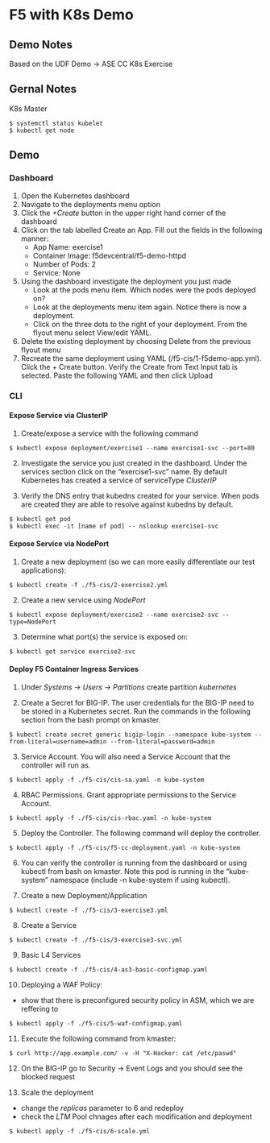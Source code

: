 # F5 with K8s Demo

## Demo Notes
Based on the UDF Demo -> ASE CC K8s Exercise

## Gernal Notes
K8s Master

```shell
$ systemctl status kubelet
$ kubectl get node
```

## Demo

### Dashboard

1. Open the Kubernetes dashboard
2. Navigate to the deployments menu option
3. Click the _+Create_ button in the upper right hand corner of the dashboard
4. Click on the tab labelled Create an App. Fill out the fields in the following manner:
    - App Name:	exercise1
    - Container Image: f5devcentral/f5-demo-httpd
    - Number of Pods: 2
    - Service: None
5. Using the dashboard investigate the deployment you just made
    - Look at the pods menu item. Which nodes were the pods deployed on?
    - Look at the deployments menu item again. Notice there is now a deployment.
    - Click on the three dots to the right of your deployment. From the flyout menu select View/edit YAML.
6. Delete the existing deployment by choosing Delete from the previous flyout menu
7. Recreate the same deployment using YAML (/f5-cis/1-f5demo-app.yml). Click the + Create button. Verify the Create from Text Input tab is selected. Paste the following YAML and then click Upload

### CLI

#### Expose Service via ClusterIP

1. Create/expose a service with the following command

```shell
$ kubectl expose deployment/exercise1 --name exercise1-svc --port=80
```

2. Investigate the service you just created in the dashboard. Under the services section click on the “exercise1-svc” name. By default Kubernetes has created a service of serviceType _ClusterIP_

3. Verify the DNS entry that kubedns created for your service. When pods are created they are able to resolve against kubedns by default.

```shell
$ kubectl get pod
$ kubectl exec -it [name of pod] -- nslookup exercise1-svc
```

#### Expose Service via NodePort

1. Create a new deployment (so we can more easily differentiate our test applications):

```shell
$ kubectl create -f ./f5-cis/2-exercise2.yml
```

2. Create a new service using _NodePort_

```shell
$ kubectl expose deployment/exercise2 --name exercise2-svc --type=NodePort
```

3. Determine what port(s) the service is exposed on:

```shell    
$ kubectl get service exercise2-svc
```

#### Deploy F5 Container Ingress Services

1. Under _Systems -> Users -> Partitions_ create partition _kubernetes_

2. Create a Secret for BIG-IP. The user credentials for the BIG-IP need to be stored in a Kubernetes secret. Run the commands in the following section from the bash prompt on kmaster.

```shell
$ kubectl create secret generic bigip-login --namespace kube-system --from-literal=username=admin --from-literal=password=admin
```

3. Service Account. You will also need a Service Account that the controller will run as.

```shell
$ kubectl apply -f ./f5-cis/cis-sa.yaml -n kube-system
```

4. RBAC Permissions. Grant appropriate permissions to the Service Account.

```shell
$ kubectl apply -f ./f5-cis/cis-rbac.yaml -n kube-system
```

5. Deploy the Controller. The following command will deploy the controller.

```shell
$ kubectl apply -f ./f5-cis/f5-cc-deployment.yaml -n kube-system
```

6. You can verify the controller is running from the dashboard or using kubectl from bash on kmaster. Note this pod is running in the “kube-system” namespace (include -n kube-system if using kubectl).

7. Create a new Deployment/Application

```shell
$ kubectl create -f ./f5-cis/3-exercise3.yml
```

8. Create a Service

```shell
$ kubectl create -f ./f5-cis/3-exercise3-svc.yml
```

9. Basic L4 Services

```shell
$ kubectl create -f ./f5-cis/4-as3-basic-configmap.yaml
```

10. Deploying a WAF Policy:
- show that there is preconfigured security policy in ASM, which we are reffering to

```shell
$ kubectl apply -f ./f5-cis/5-waf-configmap.yaml
```

11. Execute the following command from kmaster:

```shell
$ curl http://app.example.com/ -v -H "X-Hacker: cat /etc/paswd"
```

12. On the BIG-IP go to Security -> Event Logs and you should see the blocked request

13. Scale the deployment
- change the _replicas_ parameter to 6 and redeploy
- check the _LTM_ Pool chnages after each modification and deployment

```shell
$ kubectl apply -f ./f5-cis/6-scale.yml
```


